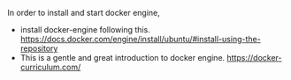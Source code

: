 In order to install and start docker engine,

- install docker-engine following this. https://docs.docker.com/engine/install/ubuntu/#install-using-the-repository
- This is a gentle and great introduction to docker engine. https://docker-curriculum.com/
